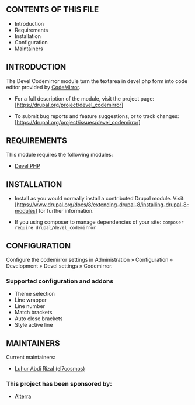 ## CONTENTS OF THIS FILE
   
 * Introduction
 * Requirements
 * Installation
 * Configuration
 * Maintainers
 
## INTRODUCTION

The Devel Codemirror module turn the textarea in devel php form into code editor
 provided by [CodeMirror](http://codemirror.net/).

 * For a full description of the module, visit the project page:
   [https://drupal.org/project/devel_codemirror]

 * To submit bug reports and feature suggestions, or to track changes:
   [https://drupal.org/project/issues/devel_codemirror]

## REQUIREMENTS

This module requires the following modules:

 * [Devel PHP](https://www.drupal.org/project/devel_php)

## INSTALLATION
 
 * Install as you would normally install a contributed Drupal module. Visit:
   [https://www.drupal.org/docs/8/extending-drupal-8/installing-drupal-8-modules]
   for further information.

 * If you using composer to manage dependencies of your site:
   `composer require drupal/devel_codemirror`

## CONFIGURATION

Configure the codemirror settings in Administration » Configuration » 
 Development » Devel settings » Codemirror.

### Supported configuration and addons

* Theme selection
* Line wrapper
* Line number
* Match brackets
* Auto close brackets
* Style active line

## MAINTAINERS

Current maintainers:
 * [Luhur Abdi Rizal (el7cosmos)](https://www.drupal.org/u/el7cosmos)

### This project has been sponsored by:
 * [Alterra](https://www.drupal.org/alterra)
